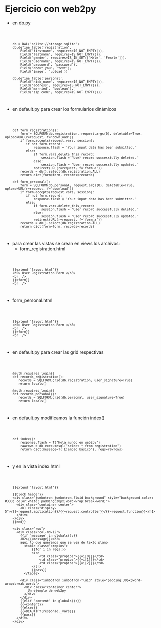 # Ejercicio con web2py

- en db.py
<code>

        db = DAL('sqlite://storage.sqlite')
        db.define_table('registration',
            Field('firstname', requires=IS_NOT_EMPTY()),
            Field('lastname', requires=IS_NOT_EMPTY()),
            Field('gender', requires=IS_IN_SET(['Male', 'Female'])),
            Field('username', requires=IS_NOT_EMPTY()),
            Field('password', 'password'),
            Field('about_you', 'text'),
            Field('image', 'upload'))

        db.define_table('personal',
            Field('nick_name', requires=IS_NOT_EMPTY()),
            Field('address', requires=IS_NOT_EMPTY()),
            Field('married', 'boolean'),
            Field('zip_code', requires=IS_NOT_EMPTY()))

</code>

- en default.py para crear los formularios dinámicos

<code>

        def form_registration():
            form = SQLFORM(db.registration, request.args(0), deletable=True, upload=URL(r=request, f='download'))
            if form.accepts(request.vars, session):
               if not form.record:
                   response.flash = 'Your input data has been submitted.'
               else:
                   if form.vars.delete_this_record:
                       session.flash = 'User record successfully deleted.'
                   else:
                       session.flash = 'User record successfully updated.'
                   redirect(URL(r=request, f='form_a'))
            records = db().select(db.registration.ALL)
            return dict(form=form, records=records)

        def form_personal():
            form = SQLFORM(db.personal, request.args(0), deletable=True, upload=URL(r=request, f='download'))
            if form.accepts(request.vars, session):
               if not form.record:
                   response.flash = 'Your input data has been submitted.'
               else:
                   if form.vars.delete_this_record:
                       session.flash = 'User record successfully deleted.'
                   else:
                       session.flash = 'User record successfully updated.'
                   redirect(URL(r=request, f='form_a'))
            records = db().select(db.registration.ALL)
            return dict(form=form, records=records)

</code>

- para crear las vistas se crean en views los archivos:
  - form_registration.html

<code>

        {{extend 'layout.html'}}
        <h5> User Registration Form </h5>
        <br  />
        {{=form}}
        <br  />

</code>

  - form_personal.html

<code>

        {{extend 'layout.html'}}
        <h5> User Registration Form </h5>
        <br  />
        {{=form}}
        <br  />

</code>

- en default.py para crear las grid respectivas

<code>

        @auth.requires_login()
        def records_registration():
           records = SQLFORM.grid(db.registration, user_signature=True)
           return locals()

        @auth.requires_login()
        def records_personal():
           records = SQLFORM.grid(db.personal, user_signature=True)
           return locals()

</code>


- en default.py modificamos la función index()

<code>

        def index():
            response.flash = T("Hola mundo en web2py")
            rawrows = db.executesql("select * from registration")
            return dict(message=T('Ejemplo básico'), regs=rawrows)

</code>


- y en la vista index.html

<code>

        {{extend 'layout.html'}}

        {{block header}}
        <div class="jumbotron jumbotron-fluid background" style="background-color: #333; color:white; padding:30px;word-wrap:break-word;">
          <div class="container center">
            <h1 class="display-5">/{{=request.application}}/{{=request.controller}}/{{=request.function}}</h1>
          </div>
        </div>
        {{end}}

        <div class="row">
          <div class="col-md-12">
            {{if 'message' in globals():}}
            <h2>{{=message}}</h2>
            aqui lo que queremos que se vea de texto plano
              <table class="propios">
                  {{for i in regs:}}
                  <tr>
                      <td class="propios">{{=i[0]}}</td>
                      <td class="propios">{{=i[1]}}</td>
                      <td class="propios">{{=i[2]}}</td>
                  </tr>
                  {{pass}}
              </table>

            <div class="jumbotron jumbotron-fluid" style="padding:30px;word-wrap:break-word;">
              <div class="container center">
                Un ejemplo de web2py
              </div>
            </div>
            {{elif 'content' in globals():}}
            {{=content}}
            {{else:}}
            {{=BEAUTIFY(response._vars)}}
            {{pass}}
          </div>
        </div>

</code>
